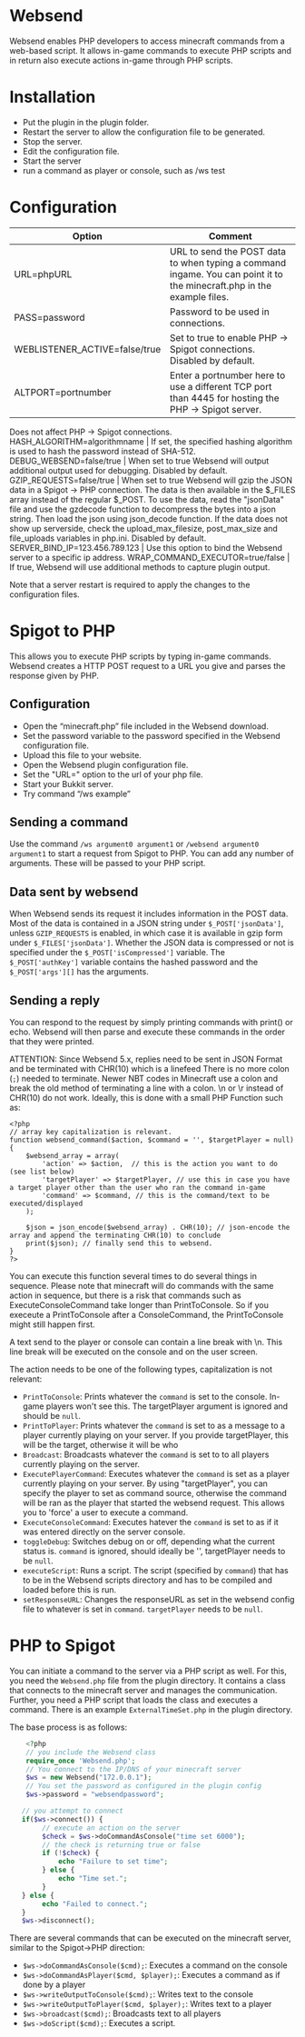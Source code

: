 # Websend

Websend enables PHP developers to access minecraft commands from a web-based script.
It allows in-game commands to execute PHP scripts and in return also execute actions in-game through PHP scripts.

# Installation

* Put the plugin in the plugin folder.
* Restart the server to allow the configuration file to be generated.
* Stop the server.
* Edit the configuration file.
* Start the server
* run a command as player or console, such as /ws test

# Configuration

Option | Comment
-------|--------
URL=phpURL | URL to send the POST data to when typing a command ingame. You can point it to the minecraft.php in the example files.
PASS=password | Password to be used in connections.
WEBLISTENER_ACTIVE=false/true | Set to true to enable PHP -> Spigot connections. Disabled by default.
ALTPORT=portnumber | Enter a portnumber here to use a different TCP port than 4445 for hosting the PHP -> Spigot server.
Does not affect PHP -> Spigot connections.
HASH_ALGORITHM=algorithmname | If set, the specified hashing algorithm is used to hash the password instead of SHA-512.
DEBUG_WEBSEND=false/true | When set to true Websend will output additional output used for debugging. Disabled by default.
GZIP_REQUESTS=false/true | When set to true Websend will gzip the JSON data in a Spigot -> PHP connection. The data is then available in the $_FILES array instead of the regular $_POST. To use the data, read the "jsonData" file and use the gzdecode function to decompress the bytes into a json string. Then load the json using json_decode function. If the data does not show up serverside, check the upload_max_filesize, post_max_size and file_uploads variables in php.ini. Disabled by default.
SERVER_BIND_IP=123.456.789.123 | Use this option to bind the Websend server to a specific ip address.
WRAP_COMMAND_EXECUTOR=true/false | If true, Websend will use additional methods to capture plugin output.

Note that a server restart is required to apply the changes to the configuration files.

# Spigot to PHP

This allows you to execute PHP scripts by typing in-game commands. Websend creates a HTTP POST request to a URL you give and parses the response given by PHP.

## Configuration

* Open the “minecraft.php” file included in the Websend download.
* Set the password variable to the password specified in the Websend configuration file.
* Upload this file to your website.
* Open the Websend plugin configuration file.
* Set the "URL=" option to the url of your php file.
* Start your Bukkit server.
* Try command “/ws example”

## Sending a command

Use the command `/ws argument0 argument1` or `/websend argument0 argument1` to start a request from Spigot to PHP.  You can add any number of arguments. These will be passed to your PHP script.

## Data sent by websend

When Websend sends its request it includes information in the POST data.  Most of the data is contained in a JSON string under `$_POST['jsonData']`, unless `GZIP_REQUESTS` is enabled, in which case it is available in gzip form under `$_FILES['jsonData']`. Whether the JSON data is compressed or not is specified under the `$_POST['isCompressed']` variable. The `$_POST['authKey']` variable contains the hashed password and the `$_POST['args'][]` has the arguments.

## Sending a reply

You can respond to the request by simply printing commands with print() or echo. Websend will then parse and execute these commands in the order that they were printed.

ATTENTION: Since Websend 5.x, replies need to be sent in JSON Format and be terminated with CHR(10) which is a linefeed There is no more colon (`;`) needed to terminate. Newer NBT codes in Minecraft use a colon and break the old method of terminating a line with a colon. \n or \r instead of CHR(10) do not work.
Ideally,  this is done with a small PHP Function such as:

````
<?php
// array key capitalization is relevant.
function websend_command($action, $command = '', $targetPlayer = null) {
    $websend_array = array(
        'action' => $action,  // this is the action you want to do (see list below)
        'targetPlayer' => $targetPlayer, // use this in case you have a target player other than the user who ran the command in-game
        'command' => $command, // this is the command/text to be executed/displayed
    );

    $json = json_encode($websend_array) . CHR(10); // json-encode the array and append the terminating CHR(10) to conclude
    print($json); // finally send this to websend.
}
?>
````

You can execute this function several times to do several things in sequence. Please note that minecraft will do commands with the same action in sequence,
but there is a risk that commands such as ExecuteConsoleCommand take longer than PrintToConsole. So if you execeute a PrintToConsole after a ConsoleCommand, the PrintToConsole might still happen first.

A text send to the player or console can contain a line break with \n. This line break will be executed on the console and on the user screen.

The action needs to be one of the following types, capitalization is not relevant:

*   `PrintToConsole`: Prints whatever the `command` is set to the console. In-game players won't see this. The targetPlayer argument is ignored and should be `null`.
*   `PrintToPlayer`: Prints whatever the `command` is set to as a message to a player currently playing on your server. If you provide targetPlayer, this will be the target, otherwise it will be who
*   `Broadcast`: Broadcasts whatever the `command` is set to to all players currently playing on the server.
*   `ExecutePlayerCommand`: Executes whatever the `command` is set as a player currently playing on your server. By using "targetPlayer", you can specify the player to set as command source, otherwise the command will be ran as the player that started the websend request. This allows you to 'force' a user to execute a command.
*   `ExecuteConsoleCommand`: Executes hatever the `command` is set to as if it was entered directly on the server console.
*   `toggleDebug`: Switches debug on or off, depending what the current status is. `command` is ignored, should ideally be '', targetPlayer needs to be `null`.
*   `executeScript`: Runs a script. The script (specified by `command`) that has to be in the Websend scripts directory and has to be compiled and loaded before this is run.
*   `setResponseURL`: Changes the responseURL as set in the websend config file to whatever is set in `command`. `targetPlayer` needs to be `null`.

# PHP to Spigot
You can initiate a command to the server via a PHP script as well. For this, you need the `Websend.php` file from the plugin directory. It contains a class that connects to the minecraft server and manages the communication. Further, you need a PHP script that loads the class and executes a command. There is an example `ExternalTimeSet.php` in the plugin directory.

The base process is as follows:
````php
    <?php
    // you include the Websend class
    require_once 'Websend.php';
    // You connect to the IP/DNS of your minecraft server
    $ws = new Websend("172.0.0.1");
    // You set the password as configured in the plugin config
    $ws->password = "websendpassword";

   // you attempt to connect
   if($ws->connect()) {
        // execute an action on the server
        $check = $ws->doCommandAsConsole("time set 6000");
        // the check is returning true or false
        if (!$check) {
            echo "Failure to set time";
        } else {
            echo "Time set.";
        }
   } else {
        echo "Failed to connect.";
   }
   $ws->disconnect();
````
There are several commands that can be executed on the minecraft server, similar to the Spigot->PHP direction:

* `$ws->doCommandAsConsole($cmd);`:  Executes a command on the console
* `$ws->doCommandAsPlayer($cmd, $player);`: Executes a command as if done by a player
* `$ws->writeOutputToConsole($cmd);`: Writes text to the console
* `$ws->writeOutputToPlayer($cmd, $player);`: Writes text to a player
* `$ws->broadcast($cmd);`: Broadcasts text to all players
* `$ws->doScript($cmd);`: Executes a script.

